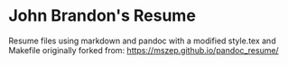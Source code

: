 # John Brandon's Resume
Resume files using markdown and pandoc with a modified style.tex and Makefile originally forked from: https://mszep.github.io/pandoc_resume/
